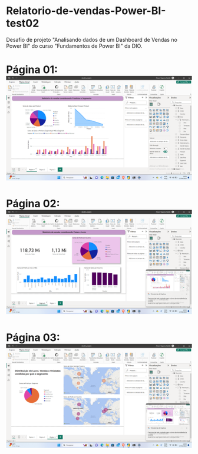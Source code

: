 # Relatorio-de-vendas-Power-BI-test02
Desafio de projeto "Analisando dados de um Dashboard de Vendas no Power BI" do curso "Fundamentos de Power BI" da DIO.

<h1>
Página 01:
<img src="Captura de tela 2024-06-17 180435.png">

<h1>
Página 02:
<img src="Captura de tela 2024-06-17 180444.png">

<h1>
Página 03:
<img src="Captura de tela 2024-06-17 180451.png">

